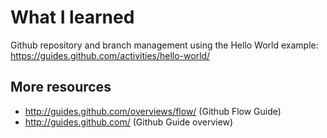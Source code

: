# What I learned
Github repository and branch management using the Hello World example: https://guides.github.com/activities/hello-world/

## More resources
- http://guides.github.com/overviews/flow/ (Github Flow Guide)
- http://guides.github.com/ (Github Guide overview)
